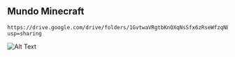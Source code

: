 ## Mundo Minecraft

```
https://drive.google.com/drive/folders/1GvtwaVRgtbKnOXqNsSfx6zRseWfzqNEQ?usp=sharing
```

![Alt Text](https://64.media.tumblr.com/a54efb34673c25cdd5ddb76ac97bcb8c/db34c7ee291f8f08-1c/s540x810/00943cc059540738d375e6ebd1a7f53cb21084ea.gif)
